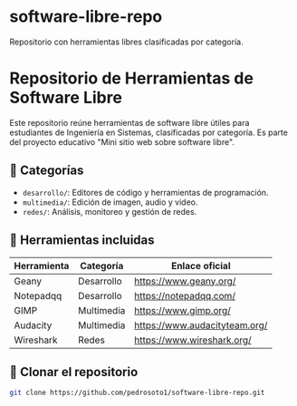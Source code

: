 # software-libre-repo
Repositorio con herramientas libres clasificadas por categoría.
# Repositorio de Herramientas de Software Libre

Este repositorio reúne herramientas de software libre útiles para estudiantes de Ingeniería en Sistemas, clasificadas por categoría. Es parte del proyecto educativo "Mini sitio web sobre software libre".

## 📂 Categorías

- `desarrollo/`: Editores de código y herramientas de programación.
- `multimedia/`: Edición de imagen, audio y video.
- `redes/`: Análisis, monitoreo y gestión de redes.

## 🧪 Herramientas incluidas

| Herramienta  | Categoría   | Enlace oficial                                |
|--------------|-------------|-----------------------------------------------|
| Geany        | Desarrollo  | https://www.geany.org/                        |
| Notepadqq    | Desarrollo  | https://notepadqq.com/                        |
| GIMP         | Multimedia  | https://www.gimp.org/                         |
| Audacity     | Multimedia  | https://www.audacityteam.org/                |
| Wireshark    | Redes       | https://www.wireshark.org/                   |

## 🚀 Clonar el repositorio

```bash
git clone https://github.com/pedrosoto1/software-libre-repo.git
